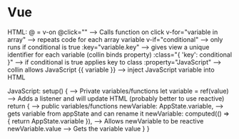 # Vue

<!-- SECTION Pages -->
  HTML:
    @ = v-on
    @click="" --> Calls function on click
    v-for="variable in array" --> repeats code for each array variable
    v-if="conditional" --> only runs if conditional is true
    :key="variable.key" --> gives view a unique identifier for each variable (collin binds property)
    :class="{ 'key': conditional }" --> if conditional is true applies key to class
    :property="JavaScript" --> collin allows JavaScript
    {{ variable }} --> inject JavaScript variable into HTML

  JavaScript:
    setup() { --> Private variables/functions
      let variable = ref(value) --> Adds a listener and will update HTML (probably better to use reactive)
      return { --> public variables/functions
        newVariable: AppState.variable, --> gets variable from appState and can rename it
        newVariable: computed(() => { return AppState.variable }), --> Allows newVariable to be reactive
        newVariable.value --> Gets the variable value
      }
    }